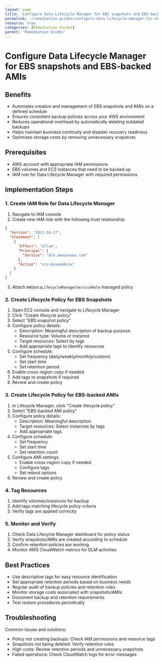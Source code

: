 ```yaml
---
layout: page
title: 'Configure Data Lifecycle Manager for EBS snapshots and EBS-backed AMIs'
permalink: '/remediation-guides/configure-data-lifecycle-manager-for-ebs-snapshots-and-ebs-backed-amis/'
resource: true
categories: [Remediation Guides]
parent: 'Remediation Guides'
---
```


#  Configure Data Lifecycle Manager for EBS snapshots and EBS-backed AMIs

## Benefits
- Automates creation and management of EBS snapshots and AMIs on a defined schedule
- Ensures consistent backup policies across your AWS environment
- Reduces operational overhead by automatically deleting outdated backups
- Helps maintain business continuity and disaster recovery readiness
- Optimizes storage costs by removing unnecessary snapshots

## Prerequisites
- AWS account with appropriate IAM permissions
- EBS volumes and EC2 instances that need to be backed up
- IAM role for Data Lifecycle Manager with required permissions

## Implementation Steps

### 1. Create IAM Role for Data Lifecycle Manager

1. Navigate to IAM console
2. Create new IAM role with the following trust relationship:
```json
{
  "Version": "2012-10-17",
  "Statement": [
    {
      "Effect": "Allow",
      "Principal": {
        "Service": "dlm.amazonaws.com"
      },
      "Action": "sts:AssumeRole"
    }
  ]
}
```
3. Attach `AWSDataLifecycleManagerServiceRole` managed policy

### 2. Create Lifecycle Policy for EBS Snapshots

1. Open EC2 console and navigate to Lifecycle Manager
2. Click "Create lifecycle policy"
3. Select "EBS snapshot policy"
4. Configure policy details:
   - Description: Meaningful description of backup purpose
   - Resource type: Volume or Instance
   - Target resources: Select by tags
   - Add appropriate tags to identify resources
5. Configure schedule:
   - Set frequency (daily/weekly/monthly/custom)
   - Set start time
   - Set retention period
6. Enable cross-region copy if needed
7. Add tags to snapshots if required
8. Review and create policy

### 3. Create Lifecycle Policy for EBS-backed AMIs

1. In Lifecycle Manager, click "Create lifecycle policy"
2. Select "EBS-backed AMI policy"
3. Configure policy details:
   - Description: Meaningful description
   - Target resources: Select instances by tags
   - Add appropriate tags
4. Configure schedule:
   - Set frequency
   - Set start time
   - Set retention count
5. Configure AMI settings:
   - Enable cross-region copy if needed
   - Configure tags
   - Set reboot options
6. Review and create policy

### 4. Tag Resources

1. Identify volumes/instances for backup
2. Add tags matching lifecycle policy criteria
3. Verify tags are applied correctly

### 5. Monitor and Verify

1. Check Data Lifecycle Manager dashboard for policy status
2. Verify snapshots/AMIs are created according to schedule
3. Confirm retention policies are working
4. Monitor AWS CloudWatch metrics for DLM activities

## Best Practices

- Use descriptive tags for easy resource identification
- Set appropriate retention periods based on business needs
- Regular audit of backup policies and retention rules
- Monitor storage costs associated with snapshots/AMIs
- Document backup and retention requirements
- Test restore procedures periodically

## Troubleshooting

Common issues and solutions:
- Policy not creating backups: Check IAM permissions and resource tags
- Snapshots not being deleted: Verify retention rules
- High costs: Review retention periods and unnecessary snapshots
- Failed operations: Check CloudWatch logs for error messages

